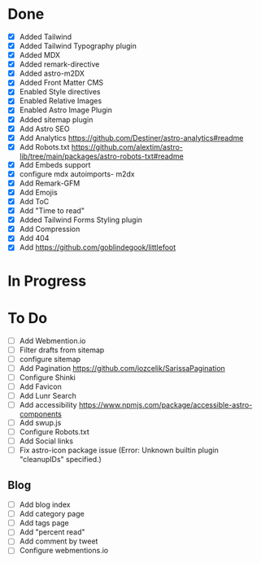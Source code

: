 # Done

- [x] Added Tailwind
- [x] Added Tailwind Typography plugin
- [x] Added MDX
- [x] Added remark-directive
- [x] Added astro-m2DX
- [x] Added Front Matter CMS
- [x] Enabled Style directives
- [x] Enabled Relative Images
- [x] Enabled Astro Image Plugin
- [x] Added sitemap plugin
- [x] Add Astro SEO             
- [x] Add Analytics https://github.com/Destiner/astro-analytics#readme
- [x] Add Robots.txt https://github.com/alextim/astro-lib/tree/main/packages/astro-robots-txt#readme
- [x] Add Embeds support
- [x] configure mdx autoimports- m2dx
- [x] Add Remark-GFM
- [x] Add Emojis
- [x] Add ToC
- [x] Add "Time to read"
- [x] Added Tailwind Forms Styling plugin
- [x] Add Compression
- [x] Add 404
- [x] Add https://github.com/goblindegook/littlefoot

# In Progress

# To Do

- [ ] Add Webmention.io
- [ ] Filter drafts from sitemap
- [ ] configure sitemap
- [ ] Add Pagination https://github.com/iozcelik/SarissaPagination
- [ ] Configure Shinki
- [ ] Add Favicon
- [ ] Add Lunr Search
- [ ] Add accessibility https://www.npmjs.com/package/accessible-astro-components
- [ ] Add swup.js
- [ ] Configure Robots.txt
- [ ] Add Social links
- [ ] Fix astro-icon package issue (Error: Unknown builtin plugin "cleanupIDs" specified.)

## Blog
- [ ] Add blog index
- [ ] Add category page
- [ ] Add tags page
- [ ] Add "percent read"
- [ ] Add comment by tweet
- [ ] Configure webmentions.io